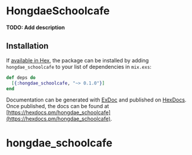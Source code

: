 # HongdaeSchoolcafe

**TODO: Add description**

## Installation

If [available in Hex](https://hex.pm/docs/publish), the package can be installed
by adding `hongdae_schoolcafe` to your list of dependencies in `mix.exs`:

```elixir
def deps do
  [{:hongdae_schoolcafe, "~> 0.1.0"}]
end
```

Documentation can be generated with [ExDoc](https://github.com/elixir-lang/ex_doc)
and published on [HexDocs](https://hexdocs.pm). Once published, the docs can
be found at [https://hexdocs.pm/hongdae_schoolcafe](https://hexdocs.pm/hongdae_schoolcafe).

# hongdae_schoolcafe
